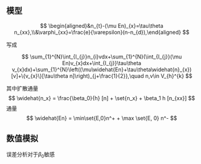 ## 模型

$$ \begin{aligned}&n_{t}-(\mu En)_{x}=\tau\theta n_{xx},\\&\varphi_{xx}=\frac{e}{\varepsilon}(n-n_{d}),\end{aligned} $$

写成

$$ \sum_{1}^{N}\int_{I_{j}}n_{i}vdx+\sum_{1}^{N}(\int_{I_{j}}(\mu En)v_{x}dx+\int_{I_{j}}\tau\theta v_{x}dx)+\sum_{1}^{N}\left((\mu\widehat{En}+\tau\theta\widehat{n}_{x})[v]+\{v_{x}\}[\tau\theta n]\right)_{j+\frac{1}{2}},\quad n,v\in V_{h}^{k} $$

其中扩散通量
$$
\widehat{n_x} = \frac{\beta_0}{h} [n] + \set{n_x} + \beta_1 h [n_{xx}]
$$
通量
$$
\widehat{En} = \min\set{E,0}n^+ + \max \set{E, 0} n^-
$$

## 数值模拟

误差分析对于$\beta_0$敏感
